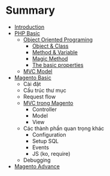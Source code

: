 # Summary

* [Introduction](README.md)
* [PHP Basic](php-basic.md)
    * [Object Oriented Programing](object-oriented-programing.md)
        * [Object & Class](path-1.md)
        * [Method & Variable](example.md)
        * [Magic Method](path-2.md)
        * [The basic properties](inheritance.md)
    * [MVC Model](mvc-model.md)
* [Magento Basic](magento-basic.md)
    * Cài đặt
    * Cấu trúc thư mục
    * Request flow
    * [MVC trong Magento](mvc-trong-magento.md)
        * Controller
        * Model
        * View
    * Các thành phần quan trọng khác
        * Configuration
        * Setup SQL
        * Events
        * JS \(ko, require\)
    * Debugging
* [Magento Advance](magento-advance.md)

